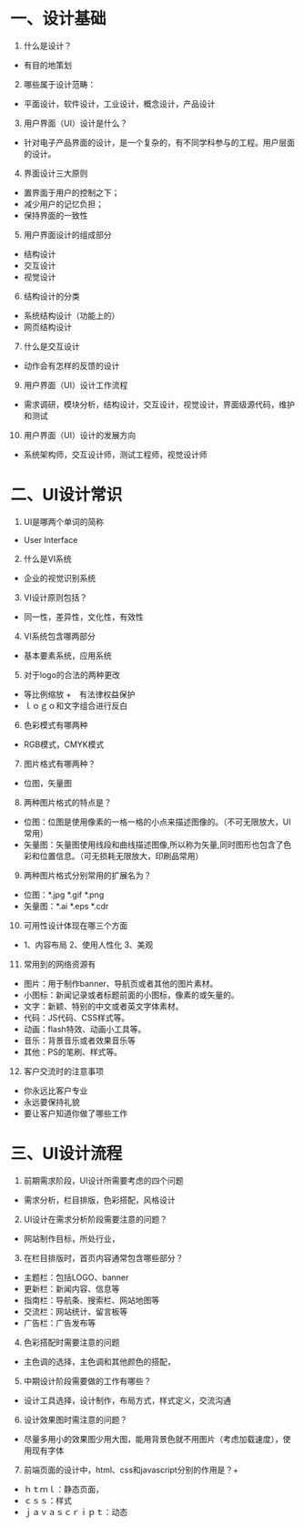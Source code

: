 # 一、设计基础
1. 什么是设计？  
+ 有目的地策划
2. 哪些属于设计范畴：  
+ 平面设计，软件设计，工业设计，概念设计，产品设计
3. 用户界面（UI）设计是什么？  
+ 针对电子产品界面的设计，是一个复杂的，有不同学科参与的工程。用户层面的设计。
4. 界面设计三大原则  
+ 置界面于用户的控制之下；
+ 减少用户的记忆负担；
+ 保持界面的一致性
5. 用户界面设计的组成部分  
+ 结构设计
+ 交互设计
+ 视觉设计
6. 结构设计的分类  
+ 系统结构设计（功能上的）
+ 网页结构设计
7. 什么是交互设计
+ 动作会有怎样的反馈的设计
9. 用户界面（UI）设计工作流程  
+ 需求调研，模块分析，结构设计，交互设计，视觉设计，界面级源代码，维护和测试
10. 用户界面（UI）设计的发展方向  
+ 系统架构师，交互设计师，测试工程师，视觉设计师
# 二、UI设计常识
1. UI是哪两个单词的简称  
+ User Interface
2. 什么是VI系统  
+ 企业的视觉识别系统
3. VI设计原则包括？  
+ 同一性，差异性，文化性，有效性
4. VI系统包含哪两部分  
+ 基本要素系统，应用系统
5. 对于logo的合法的两种更改  
+ 等比例缩放
+　有法律权益保护 
+ ｌｏｇｏ和文字组合进行反白
6. 色彩模式有哪两种  
+ RGB模式，CMYK模式
7. 图片格式有哪两种？  
+ 位图，矢量图
8. 两种图片格式的特点是？  
+ 位图：位图是使用像素的一格一格的小点来描述图像的。（不可无限放大，UI常用）
+ 矢量图：矢量图使用线段和曲线描述图像,所以称为矢量,同时图形也包含了色彩和位置信息。（可无损耗无限放大，印刷品常用）
9. 两种图片格式分别常用的扩展名为？  
+ 位图：*.jpg  *.gif  *.png
+ 矢量图：*.ai  *.eps  *.cdr
10.	可用性设计体现在哪三个方面  
+ 1、内容布局  2、使用人性化  3、美观
11.	常用到的网络资源有  
+ 图片：用于制作banner、导航页或者其他的图片素材。
+ 小图标：新闻记录或者标题前面的小图标，像素的或矢量的。
+ 文字：新颖、特别的中文或者英文字体素材。
+ 代码：JS代码、CSS样式等。
+ 动画：flash特效、动画小工具等。
+ 音乐：背景音乐或者效果音乐等
+ 其他：PS的笔刷、样式等。
12.	客户交流时的注意事项　
+ 你永远比客户专业
+  永远要保持礼貌
+  要让客户知道你做了哪些工作

# 三、UI设计流程
1. 前期需求阶段，UI设计所需要考虑的四个问题
+ 需求分析，栏目排版，色彩搭配，风格设计
2. UI设计在需求分析阶段需要注意的问题？
+ 网站制作目标，所处行业，
3. 在栏目排版时，首页内容通常包含哪些部分？
+ 主题栏：包括LOGO、banner
+ 更新栏：新闻内容、信息等
+ 指南栏：导航条、搜索栏、网站地图等
+ 交流栏：网站统计、留言板等
+ 广告栏：广告发布等
4. 色彩搭配时需要注意的问题
+ 主色调的选择，主色调和其他颜色的搭配，
5. 中期设计阶段需要做的工作有哪些？
+ 设计工具选择，设计制作，布局方式，样式定义，交流沟通
6. 设计效果图时需注意的问题？
+ 尽量多用小的效果图少用大图，能用背景色就不用图片（考虑加载速度），使用现有字体
7. 前端页面的设计中，html、css和javascript分别的作用是？+
+ ｈｔｍｌ：静态页面，
+ ｃｓｓ：样式
+ ｊａｖａｓｃｒｉｐｔ：动态


